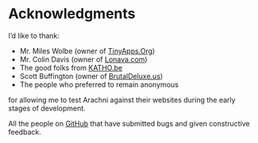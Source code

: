 # Acknowledgments

I’d like to thank:

- Mr. Miles Wolbe (owner of [TinyApps.Org](http://tinyapps.org/))
- Mr. Colin Davis (owner of [Lonava.com](http://lonava.com/))
- The good folks from [KATHO.be](http://www.katho.be/)
- Scott Buffington (owner of [BrutalDeluxe.us](http://brutaldeluxe.us/))
- The people who preferred to remain anonymous

for allowing me to test Arachni against their websites during the early stages of development.

All the people on [GitHub](http://github.com/Zapotek/arachni/issues) 
that have submitted bugs and given constructive feedback.

